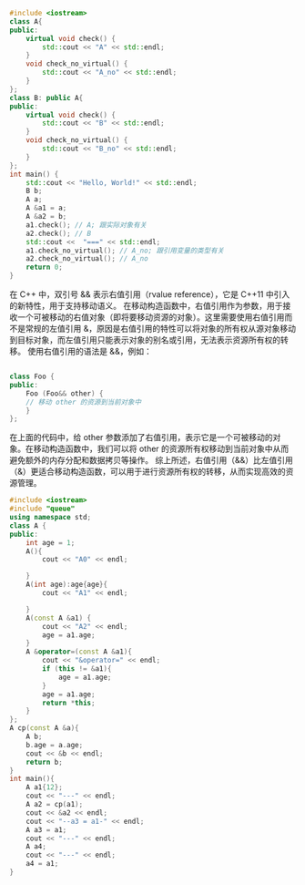 ```cpp
#include <iostream>
class A{
public:
    virtual void check() {
        std::cout << "A" << std::endl;
    }
    void check_no_virtual() {
        std::cout << "A_no" << std::endl;
    }
};
class B: public A{
public:
    virtual void check() {
        std::cout << "B" << std::endl;
    }
    void check_no_virtual() {
        std::cout << "B_no" << std::endl;
    }
};
int main() {
    std::cout << "Hello, World!" << std::endl;
    B b;
    A a;
    A &a1 = a;
    A &a2 = b;
    a1.check(); // A; 跟实际对象有关
    a2.check(); // B
    std::cout <<  "===" << std::endl;
    a1.check_no_virtual(); // A_no; 跟引用变量的类型有关
    a2.check_no_virtual(); // A_no
    return 0;
}
```

在 C++ 中，双引号 && 表示右值引用（rvalue reference），它是 C++11 中引入的新特性，用于支持移动语义。
在移动构造函数中，右值引用作为参数，用于接收一个可被移动的右值对象（即将要移动资源的对象）。这里需要使用右值引用而不是常规的左值引用 &，原因是右值引用的特性可以将对象的所有权从源对象移动到目标对象，而左值引用只能表示对象的别名或引用，无法表示资源所有权的转移。
使用右值引用的语法是 &&，例如：
```cpp

class Foo {
public:
    Foo (Foo&& other) {
    // 移动 other 的资源到当前对象中
    }
};
```
在上面的代码中，给 other 参数添加了右值引用，表示它是一个可被移动的对象。在移动构造函数中，我们可以将 other 的资源所有权移动到当前对象中从而避免额外的内存分配和数据拷贝等操作。
综上所述，右值引用（&&）比左值引用（&）更适合移动构造函数，可以用于进行资源所有权的转移，从而实现高效的资源管理。


```cpp
#include <iostream>
#include "queue"
using namespace std;
class A {
public:
    int age = 1;
    A(){
        cout << "A0" << endl;

    }
    A(int age):age{age}{
        cout << "A1" << endl;

    }
    A(const A &a1) {
        cout << "A2" << endl;
        age = a1.age;
    }
    A &operator=(const A &a1){
        cout << "&operator=" << endl;
        if (this != &a1){
            age = a1.age;
        }
        age = a1.age;
        return *this;
    }
};
A cp(const A &a){
    A b;
    b.age = a.age;
    cout << &b << endl;
    return b;
}
int main(){
    A a1{12};
    cout << "---" << endl;
    A a2 = cp(a1);
    cout << &a2 << endl;
    cout << "--a3 = a1-" << endl;
    A a3 = a1;
    cout << "---" << endl;
    A a4;
    cout << "---" << endl;
    a4 = a1;
}
```

